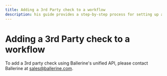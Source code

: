 ```yaml
---
title: Adding a 3rd Party check to a workflow
description: his guide provides a step-by-step process for setting up and running the Ballerine stack on your local environment.
---
```



# Adding a 3rd Party check to a workflow

To add a 3rd party check using Ballerine's unified API, please contact Ballerine at sales@ballerine.com.
